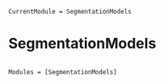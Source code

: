 ```@meta
CurrentModule = SegmentationModels
```

# SegmentationModels

```@index
```

```@autodocs
Modules = [SegmentationModels]
```
